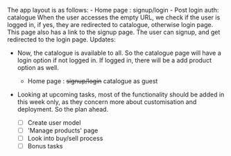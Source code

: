 The app layout is as follows:
    - Home page : signup/login
    - Post login auth: catalogue
When the user accesses the empty URL, we check if the user is logged in, if yes, they are redirected to catalogue, otherwise login page. This page also has a link to the signup page. The user can signup, and get redirected to the login page.
Updates: 
- Now, the catalogue is available to all. So the catalogue page will have a login option if not logged in. If logged in, there will be a add product option as well. 
  - Home page : ~~signup/login~~ catalogue as guest


- Looking at upcoming tasks, most of the functionality should be added in this week only, as they concern more about customisation and deployment. So the plan ahead.
  - [ ]  Create user model
  - [ ]  'Manage products' page
  - [ ]  Look into buy/sell process
  - [ ]  Bonus tasks